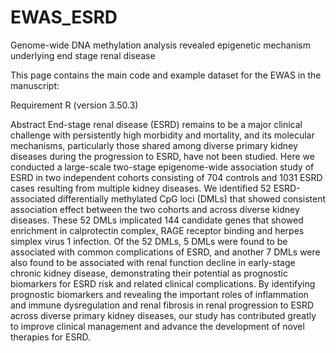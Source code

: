 # EWAS_ESRD

Genome-wide DNA methylation analysis revealed epigenetic mechanism underlying end stage renal disease


This page contains the main code and example dataset for the EWAS in the manuscript:


Requirement
R (version 3.50.3)



Abstract
End-stage renal disease (ESRD) remains to be a major clinical challenge with persistently high morbidity and mortality, and its molecular mechanisms, particularly those shared among diverse primary kidney diseases during the progression to ESRD, have not been studied. Here we conducted a large-scale two-stage epigenome-wide association study of ESRD in two independent cohorts consisting of 704 controls and 1031 ESRD cases resulting from multiple kidney diseases. We identified 52 ESRD-associated differentially methylated CpG loci (DMLs) that showed consistent association effect between the two cohorts and across diverse kidney diseases. These 52 DMLs implicated 144 candidate genes that showed enrichment in calprotectin complex, RAGE receptor binding and herpes simplex virus 1 infection. Of the 52 DMLs, 5 DMLs were found to be associated with common complications of ESRD, and another 7 DMLs were also found to be associated with renal function decline in early-stage chronic kidney disease, demonstrating their potential as prognostic biomarkers for ESRD risk and related clinical complications. By identifying prognostic biomarkers and revealing the important roles of inflammation and immune dysregulation and renal fibrosis in renal progression to ESRD across diverse primary kidney diseases, our study has contributed greatly to improve clinical management and advance the development of novel therapies for ESRD. 

